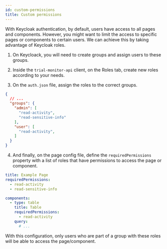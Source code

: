 ```yaml
---
id: custom-permissions
title: Custom permissions
---
```


With Keycloak authentication, by default, users have access to all pages and components. However, you might want to limit the access to specific pages or components to certain users. We can achieve this by taking advantage of Keycloak roles.

1. On Keycloack, you will need to create groups and assign users to these groups.

2. Inside the `trial-monitor-api` client, on the Roles tab, create new roles according to your needs. 

3. On the `auth.json` file, assign the roles to the correct groups. 

```json
{
  // ...
  "groups": {
    "admin": [
      "read-activity",
      "read-sensitive-info"
    ],
    "user": [
      "read-activity",
    ]
  }
}
```

4. And finally, on the page config file, define the `requiredPermissions` property with a list of roles that have permissions to access the page or component. 


````yaml
title: Example Page
requiredPermissions:
  - read-activity
  - read-sensitive-info

components:
  - type: table
    title: Table
    requiredPermissions:
      - read-activity
    query:
      # ...

````

With this configuration, only users who are part of a group with these roles will be able to access the page/component.